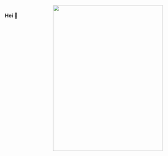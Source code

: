 <img align="right" src="https://media.giphy.com/media/3o7qE4p0MDWCMWs52M/giphy.gif" alt="" width=350px height=465px/>

### Hei 🖖
